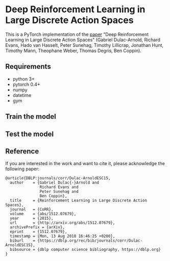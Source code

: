 # Deep Reinforcement Learning in Large Discrete Action Spaces

This is a PyTorch implementation of the [paper](https://arxiv.org/abs/1512.07679) "Deep Reinforcement Learning in Large Discrete Action Spaces" (Gabriel Dulac-Arnold, Richard Evans, Hado van Hasselt, Peter Sunehag, Timothy Lillicrap, Jonathan Hunt, Timothy Mann, Theophane Weber, Thomas Degris, Ben Coppin).

## Requirements
- python 3+
- pytorch 0.4+
- numpy
- datetime
- gym

## Train the model

## Test the model

## Reference
If you are interested in the work and want to cite it, please acknowledge the following paper:

```
@article{DBLP:journals/corr/Dulac-ArnoldESC15,
  author    = {Gabriel Dulac{-}Arnold and
               Richard Evans and
               Peter Sunehag and
               Ben Coppin},
  title     = {Reinforcement Learning in Large Discrete Action Spaces},
  journal   = {CoRR},
  volume    = {abs/1512.07679},
  year      = {2015},
  url       = {http://arxiv.org/abs/1512.07679},
  archivePrefix = {arXiv},
  eprint    = {1512.07679},
  timestamp = {Mon, 13 Aug 2018 16:46:25 +0200},
  biburl    = {https://dblp.org/rec/bib/journals/corr/Dulac-ArnoldESC15},
  bibsource = {dblp computer science bibliography, https://dblp.org}
}
```